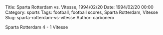 Title: Sparta Rotterdam vs. Vitesse, 1994/02/20
Date: 1994/02/20 00:00
Category: sports
Tags: football, football scores, Sparta Rotterdam, Vitesse
Slug: sparta-rotterdam-vs-vitesse
Author: carbonero


Sparta Rotterdam 4 - 1 Vitesse
